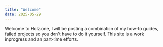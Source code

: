 ```yaml
---
title: "Welcome"
date: 2025-05-29
---
```

Welcome to Holz.one, I will be posting a combination of my how-to guides, failed projects so you don't have to do it yourself. This site is a work inprogress and an part-time efforts.

